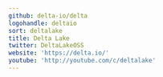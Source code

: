 ```yaml
---
github: delta-io/delta
logohandle: deltaio
sort: deltalake
title: Delta Lake
twitter: DeltaLakeOSS
website: 'https://delta.io/'
youtube: 'http://youtube.com/c/deltalake'
---
```

